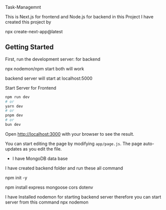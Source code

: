 Task-Managemnt 


This is Next.js for frontend and Node.js for backend in this  Project
I have created this project by 

npx create-next-app@latest

## Getting Started

First, run the development server: for backend 

npx nodemon/npm start both will work 

backend server will start at localhost:5000


Start Server for Frontend 
```bash
npm run dev
# or
yarn dev
# or
pnpm dev
# or
bun dev
```

Open [http://localhost:3000](http://localhost:3000) with your browser to see the result.

You can start editing the page by modifying `app/page.js`. The page auto-updates as you edit the file.

* I have MongoDB data base 

I have created backend folder and run these all command 

npm init -y 

npm install express mongoose cors dotenv

I have Installed nodemon for starting backend server therefore you can start server from this command 
npx nodemon 